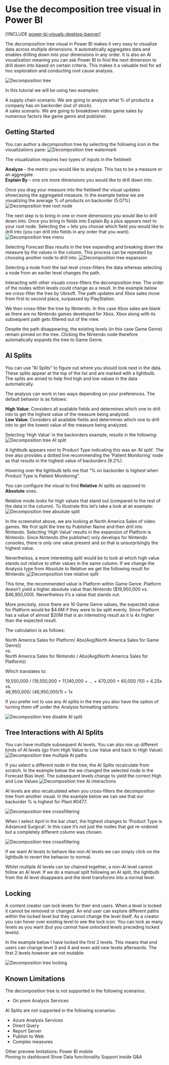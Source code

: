 # Use the decomposition tree visual in Power BI
[!INCLUDE [power-bi-visuals-desktop-banner](../includes/power-bi-visuals-desktop-banner.md)]

The decomposition tree visual in Power BI makes it very easy to visualize data across multiple dimensions. It automatically aggregates data and enables drilling down into your dimensions in any order. It is also an AI visualization meaning you can ask Power BI to find the next dimension to drill down into based on certain criteria. This makes it a valuable tool for ad hoc exploration and conducting root cause analysis.

![Decomposition tree](visuals/media/power-bi-visualization-decomposition-tree/tree-full.png)

In this tutorial we will be using two examples:

A supply chain scenario. We are going to analyze what % of products a company has on backorder (out of stock).  
A sales scenario. We are going to breakdown video game sales by numerous factors like game genre and publisher.


## Getting Started
You can author a decomposition tree by selecting the following icon in the visualizations pane:
![Decomposition tree watermark](visuals/media/power-bi-visualization-decomposition-tree/tree-watermark.png)

The visualization requires two types of inputs in the fieldwell:

**Analyze** – the metric you would like to analyze. This has to be a measure or an aggregate.  
**Explain By** – one ore more dimensions you would like to drill down into.

Once you drag your measure into the fieldwell the visual updates showcasing the aggregated measure. In the example below we are visualizing the average % of products on backorder (5.07%)
![Decomposition tree root node](visuals/media/power-bi-visualization-decomposition-tree/tree-root.png)

The next step is to bring in one or more dimensions you would like to drill down into. Once you bring in fields into Explain By a plus appears next to your root node. Selecting the + lets you choose which field you would like to drill into (you can drill into fields in any order that you want).
![Decomposition tree menu](visuals/media/power-bi-visualization-decomposition-tree/tree-menu.png)

Selecting Forecast Bias results in the tree expanding and breaking down the measure by the values in the column. This process can be repeated by choosing another node to drill into.
![Decomposition tree expansion](visuals/media/power-bi-visualization-decomposition-tree/tree-expansion.png)

Selecting a node from the last level cross-filters the data whereas selecting a node from an earlier level changes the path.
<gif>

Interacting with other visuals cross-filters the decomposition tree. The order of the nodes within levels could change as a result.
In the example below we cross-filter the tree by Ubisoft. The path updates and Xbox sales move from first to second place, surpassed by PlayStation. 

We then cross-filter the tree by Nintendo. In this case Xbox sales are blank as there are no Nintendo games developed for Xbox. Xbox along with its subsequent path gets filtered out of the view.

Despite the path disappearing, the existing levels (in this case Game Genre) remain pinned on the tree. Clicking the Nintendo node therefore automatically expands the tree to Game Genre.

## AI Splits

You can use “AI Splits” to figure out where you should look next in the data. These splits appear at the top of the list and are marked with a lightbulb. The splits are aimed to help find high and low values in the data automatically.

The analysis can work in two ways depending on your preferences. The default behavior is as follows:

**High Value**: Considers all available fields and determines which one to drill into to get the highest value of the measure being analyzed.  
**Low Value**: Considers all available fields and determines which one to drill into to get the lowest value of the measure being analyzed.  

Selecting ‘High Value’ in the backorders example, results in the following:
![Decomposition tree AI split](visuals/media/power-bi-visualization-decomposition-tree/tree-ai-split.png)

A lightbulb appears next to Product Type indicating this was an ‘AI split’. The tree also provides a dotted line recommending the ‘Patient Monitoring’ node as that results in the highest value of backorders (9.2%). 

Hovering over the lightbulb tells me that “% on backorder is highest when Product Type is Patient Monitoring”.

You can configure the visual to find **Relative** AI splits as opposed to **Absolute** ones. 

Relative mode looks for high values that stand out (compared to the rest of the data in the column). To illustrate this let’s take a look at an example:
![Decomposition tree absolute split](visuals/media/power-bi-visualization-decomposition-tree/tree-ai-absolute.png)

In the screenshot above, we are looking at North America Sales of video games. We first split the tree by Publisher Name and then drill into Nintendo. Selecting ‘High Value’ results in the expansion of Platform is Nintendo. Since Nintendo (the publisher) only develops for Nintendo consoles, there is only one value present and so that is unsurprisingly the highest value.

Nevertheless, a more interesting split would be to look at which high value stands out relative to other values in the same column. If we change the Analysis type from Absolute to Relative we get the following result for Nintendo:
![Decomposition tree relative split](visuals/media/power-bi-visualization-decomposition-tree/tree-ai-relative.png)

This time, the recommended value is Platform within Game Genre.  Platform doesn’t yield a higher absolute value than Nintendo ($19,950,000 vs. $46,950,000). Nevertheless it’s a value that stands out.

More precisely, since there are 10 Game Genre values, the expected value for Platform would be $4.6M if they were to be split evenly. Since Platform has a value of almost $20M that is an interesting result as it is 4x higher than the expected result.

The calculation is as follows:

North America Sales for Platform/ Abs(Avg(North America Sales for Game Genre))  
vs.  
North America Sales for Nintendo / Abs(Avg(North America Sales for Platform))  

Which translates to:

19,550,000 / (19,550,000 + 11,140,000 + ... + 470,000 + 60,000 /10) = 4.25x  
vs.  
46,950,000/ (46,950,000/1) = 1x  

If you prefer not to use any AI splits in the tree you also have the option of turning them off under the Analysis formatting options:  

![Decomposition tree disable AI split](visuals/media/power-bi-visualization-decomposition-tree/tree-ai-disable.png)

## Tree Interactions with AI Splits

You can have multiple subsequent AI levels. You can also mix up different kinds of AI levels (go from High Value to Low Value and back to High Value):
![Decomposition tree multiple AI paths](visuals/media/power-bi-visualization-decomposition-tree/tree-multi-ai-path.png)

If you select a different node in the tree, the AI Splits recalculate from scratch. In the example below the we changed the selected node in the Forecast Bias level. The subsequent levels change to yield the correct High and Low Values
![Decomposition tree AI interactions](visuals/media/power-bi-visualization-decomposition-tree/tree-ai-interactions.png)

AI levels are also recalculated when you cross-filters the decomposition tree from another visual. In the example below we can see that our backorder % is highest for Plant #0477.

![Decomposition tree crossfiltering](visuals/media/power-bi-visualization-decomposition-tree/tree-ai-crossfilter1.png)

When I select April in the bar chart, the highest changes to ‘Product Type is Advanced Surgical’. In this case it’s not just the nodes that got re-ordered but a completely different column was chosen. 

![Decomposition tree crossfiltering](visuals/media/power-bi-visualization-decomposition-tree/tree-ai-crossfilter2.png)

If we want AI levels to behave like non-AI levels we can simply click on the lightbulb to revert the behavior to normal. 

Whilst multiple AI levels can be chained together, a non-AI level cannot follow an AI level. If we do a manual split following an AI split, the lightbulb from the AI level disappears and the level transforms into a normal level. 

## Locking

A content creator can lock levels for their end users. When a level is locked it cannot be removed or changed. An end user can explore different paths within the locked level but they cannot change the level itself. As a creator you can hover over existing level to see the lock icon. You can lock as many levels as you want (but you cannot have unlocked levels preceding locked levels).

In the example below I have locked the first 2 levels. This means that end users can change level 3 and 4 and even add new levels afterwards. The first 2 levels however are not mutable:

![Decomposition tree locking](visuals/media/power-bi-visualization-decomposition-tree/tree-locking.png)

## Known Limitations

The decomposition tree is not supported in the following scenarios:  
-	On prem Analysis Services

AI Splits are not supported in the following scenarios:  
-	Azure Analysis Services
-	Direct Query
-	Report Server
-	Publish to Web
-	Complex measures 

Other preview limitations:
Power BI mobile  
Pinning to dashboard
Show Data functionality
Support inside Q&A
